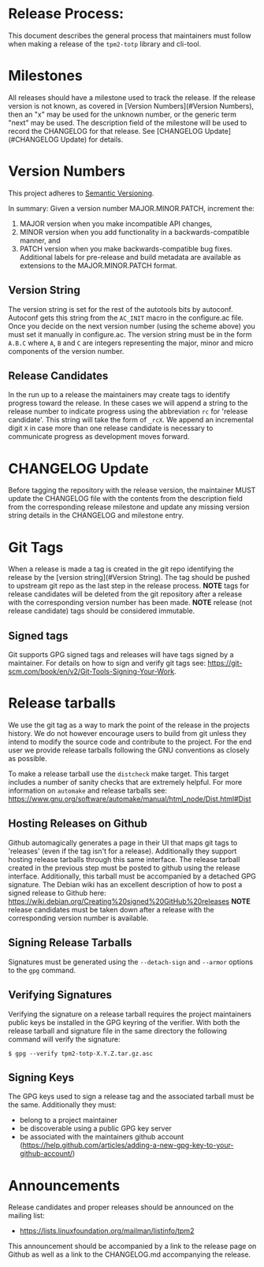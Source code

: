 # Release Process:
This document describes the general process that maintainers must follow when
making a release of the `tpm2-totp` library and cli-tool.

# Milestones
All releases should have a milestone used to track the release. If the release version is not known, as covered in [Version Numbers](#Version Numbers),
then an "x" may be used for the unknown number, or the generic term "next" may be used. The description field of the milestone will be used to record
the CHANGELOG for that release. See [CHANGELOG Update](#CHANGELOG Update) for details.

# Version Numbers
This project adheres to [Semantic Versioning](https://semver.org/spec/v2.0.0.html).

In summary: Given a version number MAJOR.MINOR.PATCH, increment the:
1. MAJOR version when you make incompatible API changes,
2. MINOR version when you add functionality in a backwards-compatible manner, and
3. PATCH version when you make backwards-compatible bug fixes.
Additional labels for pre-release and build metadata are available as extensions
to the MAJOR.MINOR.PATCH format.

## Version String
The version string is set for the rest of the autotools bits by autoconf.
Autoconf gets this string from the `AC_INIT` macro in the configure.ac file.
Once you decide on the next version number (using the scheme above) you must set
it manually in configure.ac. The version string must be in the form `A.B.C`
where `A`, `B` and `C` are integers representing the major, minor and micro
components of the version number.

## Release Candidates
In the run up to a release the maintainers may create tags to identify progress
toward the release. In these cases we will append a string to the release number
to indicate progress using the abbreviation `rc` for 'release candidate'. This
string will take the form of `_rcX`. We append an incremental digit `X` in case
more than one release candidate is necessary to communicate progress as
development moves forward.

# CHANGELOG Update
Before tagging the repository with the release version, the maintainer MUST
update the CHANGELOG file with the contents from the description field from the
corresponding release milestone and update any missing version string details in
the CHANGELOG and milestone entry.

# Git Tags
When a release is made a tag is created in the git repo identifying the release
by the [version string](#Version String). The tag should be pushed to upstream
git repo as the last step in the release process.
**NOTE** tags for release candidates will be deleted from the git repository
after a release with the corresponding version number has been made.
**NOTE** release (not release candidate) tags should be considered immutable.

## Signed tags
Git supports GPG signed tags and releases will have tags signed by a maintainer.
For details on how to sign and verify git tags see:
https://git-scm.com/book/en/v2/Git-Tools-Signing-Your-Work.

# Release tarballs
We use the git tag as a way to mark the point of the release in the projects
history. We do not however encourage users to build from git unless they intend
to modify the source code and contribute to the project. For the end user we
provide release tarballs following the GNU conventions as closely as possible.

To make a release tarball use the `distcheck` make target.
This target includes a number of sanity checks that are extremely helpful.
For more information on `automake` and release tarballs see:
https://www.gnu.org/software/automake/manual/html_node/Dist.html#Dist

## Hosting Releases on Github
Github automagically generates a page in their UI that maps git tags to
'releases' (even if the tag isn't for a release). Additionally they support
hosting release tarballs through this same interface. The release tarball
created in the previous step must be posted to github using the release
interface. Additionally, this tarball must be accompanied by a detached GPG
signature. The Debian wiki has an excellent description of how to post a signed
release to Github here:
https://wiki.debian.org/Creating%20signed%20GitHub%20releases
**NOTE** release candidates must be taken down after a release with the
corresponding version number is available.

## Signing Release Tarballs
Signatures must be generated using the `--detach-sign` and `--armor` options to
the `gpg` command.

## Verifying Signatures
Verifying the signature on a release tarball requires the project maintainers
public keys be installed in the GPG keyring of the verifier. With both the
release tarball and signature file in the same directory the following command
will verify the signature:
```
$ gpg --verify tpm2-totp-X.Y.Z.tar.gz.asc
```

## Signing Keys
The GPG keys used to sign a release tag and the associated tarball must be the
same. Additionally they must:
* belong to a project maintainer
* be discoverable using a public GPG key server
* be associated with the maintainers github account
(https://help.github.com/articles/adding-a-new-gpg-key-to-your-github-account/)

# Announcements
Release candidates and proper releases should be announced on the mailing list:
  - https://lists.linuxfoundation.org/mailman/listinfo/tpm2

This announcement should be accompanied by a link to the release page on Github
as well as a link to the CHANGELOG.md accompanying the release.
